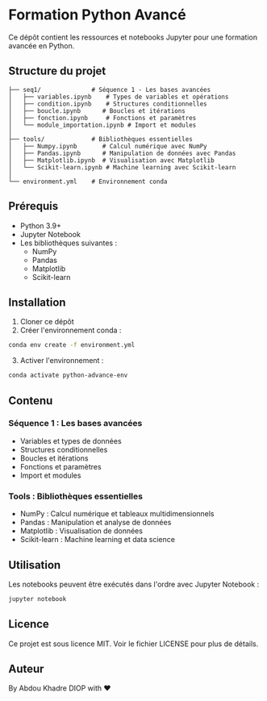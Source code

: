 # Formation Python Avancé

Ce dépôt contient les ressources et notebooks Jupyter pour une formation avancée en Python.

## Structure du projet

```
├── seq1/              # Séquence 1 - Les bases avancées
│   ├── variables.ipynb    # Types de variables et opérations
│   ├── condition.ipynb    # Structures conditionnelles 
│   ├── boucle.ipynb      # Boucles et itérations
│   ├── fonction.ipynb     # Fonctions et paramètres
│   └── module_importation.ipynb # Import et modules
│
├── tools/             # Bibliothèques essentielles
│   ├── Numpy.ipynb       # Calcul numérique avec NumPy
│   ├── Pandas.ipynb      # Manipulation de données avec Pandas
│   ├── Matplotlib.ipynb  # Visualisation avec Matplotlib
│   └── Scikit-learn.ipynb # Machine learning avec Scikit-learn
│
└── environment.yml    # Environnement conda
```

## Prérequis

- Python 3.9+
- Jupyter Notebook
- Les bibliothèques suivantes :
  - NumPy
  - Pandas 
  - Matplotlib
  - Scikit-learn

## Installation

1. Cloner ce dépôt
2. Créer l'environnement conda :
```bash
conda env create -f environment.yml
```
3. Activer l'environnement :
```bash 
conda activate python-advance-env
```

## Contenu

### Séquence 1 : Les bases avancées
- Variables et types de données
- Structures conditionnelles
- Boucles et itérations 
- Fonctions et paramètres
- Import et modules

### Tools : Bibliothèques essentielles
- NumPy : Calcul numérique et tableaux multidimensionnels
- Pandas : Manipulation et analyse de données
- Matplotlib : Visualisation de données
- Scikit-learn : Machine learning et data science

## Utilisation

Les notebooks peuvent être exécutés dans l'ordre avec Jupyter Notebook :

```bash
jupyter notebook
```

## Licence

Ce projet est sous licence MIT. Voir le fichier LICENSE pour plus de détails.

## Auteur

By Abdou Khadre DIOP with ❤️